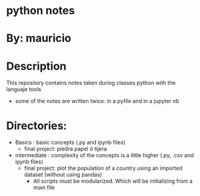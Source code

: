 # python notes

# By: mauricio

# Description
This repository contains notes taken during classes python with the languaje tools
- some of the notes are written twice: in a pyfile and in a jupyter nb

# Directories:
- Basics : basic concepts (.py and ipynb files) 
  - final project: piedra papel ó tijera
- intermediate : complexity of the concepts is a little higher (.py, .csv and ipynb files) 
   - final project: plot the population of a country using an imported dataset (without using pandas)
     -  All scripts must be modularized. Which will be initializing from a main file

